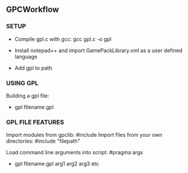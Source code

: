 ## GPCWorkflow



### SETUP

- Compile gpl.c with gcc:   gcc gpl.c -o gpl

- Install notepad++ and import GamePackLibrary.xml as a user defined language

- Add gpl to path



### USING GPL


Building a gpl file:
- gpl filename.gpl


### GPL FILE FEATURES

Import modules from gpclib:		 	#include <module>
Import files from your own directories: 	#include "filepath"

Load command line arguments into script:	#pragma args
- gpl filename.gpl arg1 arg2 arg3 etc










